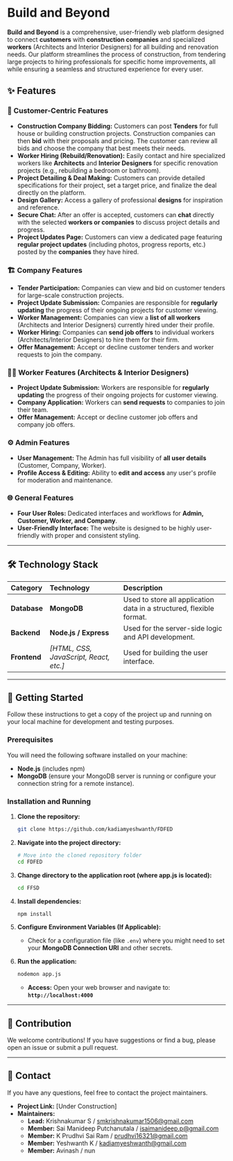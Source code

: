 # Build and Beyond

**Build and Beyond** is a comprehensive, user-friendly web platform designed to connect **customers** with **construction companies** and specialized **workers** (Architects and Interior Designers) for all building and renovation needs. Our platform streamlines the process of construction, from tendering large projects to hiring professionals for specific home improvements, all while ensuring a seamless and structured experience for every user.

## ✨ Features

### 🏡 Customer-Centric Features
* **Construction Company Bidding:** Customers can post **Tenders** for full house or building construction projects. Construction companies can then **bid** with their proposals and pricing. The customer can review all bids and choose the company that best meets their needs.
* **Worker Hiring (Rebuild/Renovation):** Easily contact and hire specialized workers like **Architects** and **Interior Designers** for specific renovation projects (e.g., rebuilding a bedroom or bathroom).
* **Project Detailing & Deal Making:** Customers can provide detailed specifications for their project, set a target price, and finalize the deal directly on the platform.
* **Design Gallery:** Access a gallery of professional **designs** for inspiration and reference.
* **Secure Chat:** After an offer is accepted, customers can **chat** directly with the selected **workers or companies** to discuss project details and progress.
* **Project Updates Page:** Customers can view a dedicated page featuring **regular project updates** (including photos, progress reports, etc.) posted by the **companies** they have hired.

### 🏗️ Company Features
* **Tender Participation:** Companies can view and bid on customer tenders for large-scale construction projects.
* **Project Update Submission:** Companies are responsible for **regularly updating** the progress of their ongoing projects for customer viewing.
* **Worker Management:** Companies can view a **list of all workers** (Architects and Interior Designers) currently hired under their profile.
* **Worker Hiring:** Companies can **send job offers** to individual workers (Architects/Interior Designers) to hire them for their firm.
* **Offer Management:** Accept or decline customer tenders and worker requests to join the company.

### 👨‍💼 Worker Features (Architects & Interior Designers)
* **Project Update Submission:** Workers are responsible for **regularly updating** the progress of their ongoing projects for customer viewing.
* **Company Application:** Workers can **send requests** to companies to join their team.
* **Offer Management:** Accept or decline customer job offers and company job offers.

### ⚙️ Admin Features
* **User Management:** The Admin has full visibility of **all user details** (Customer, Company, Worker).
* **Profile Access & Editing:** Ability to **edit and access** any user's profile for moderation and maintenance.

### 🌐 General Features
* **Four User Roles:** Dedicated interfaces and workflows for **Admin, Customer, Worker, and Company**.
* **User-Friendly Interface:** The website is designed to be highly user-friendly with proper and consistent styling.

---

## 🛠️ Technology Stack

| Category | Technology | Description |
| :--- | :--- | :--- |
| **Database** | **MongoDB** | Used to store all application data in a structured, flexible format. |
| **Backend** | **Node.js / Express** | Used for the server-side logic and API development. |
| **Frontend** | *\[HTML, CSS, JavaScript, React, etc.\]* | Used for building the user interface. |

---

## 🚀 Getting Started

Follow these instructions to get a copy of the project up and running on your local machine for development and testing purposes.

### Prerequisites

You will need the following software installed on your machine:
* **Node.js** (includes npm)
* **MongoDB** (ensure your MongoDB server is running or configure your connection string for a remote instance).

### Installation and Running

1.  **Clone the repository:**
    ```bash
    git clone https://github.com/kadiamyeshwanth/FDFED
    ```

2.  **Navigate into the project directory:**
    ```bash
    # Move into the cloned repository folder
    cd FDFED
    ```

3.  **Change directory to the application root (where app.js is located):**
    ```bash
    cd FFSD
    ```

4.  **Install dependencies:**
    ```bash
    npm install
    ```

5.  **Configure Environment Variables (If Applicable):**
    * Check for a configuration file (like `.env`) where you might need to set your **MongoDB Connection URI** and other secrets.

6.  **Run the application:**
    ```bash
    nodemon app.js
    ```
    * **Access:** Open your web browser and navigate to:
        **`http://localhost:4000`**

---

## 🤝 Contribution

We welcome contributions! If you have suggestions or find a bug, please open an issue or submit a pull request.

---

## 📧 Contact

If you have any questions, feel free to contact the project maintainers.

* **Project Link:** \[Under Construction]
* **Maintainers:**
    * **Lead:** Krishnakumar S / smkrishnakumar1506@gmail.com
    * **Member:** Sai Manideep Putchanutala / isaimanideep.p@gmail.com
    * **Member:** K Prudhvi Sai Ram / prudhvi16321@gmail.com
    * **Member:** Yeshwanth K / kadiamyeshwanth@gmail.com
    * **Member:** Avinash / nun
